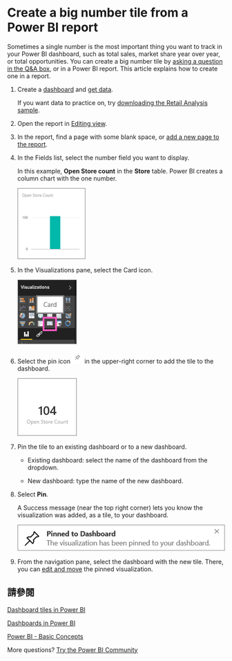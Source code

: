 <properties
   pageTitle="Create a big number tile from a Power BI report"
   description="Create a big number tile from a Power BI report"
   services="powerbi"
   documentationCenter=""
   authors="mihart"
   manager="mblythe"
   backup=""
   editor=""
   tags=""
   qualityFocus="no"
   qualityDate=""/>

<tags
   ms.service="powerbi"
   ms.devlang="NA"
   ms.topic="article"
   ms.tgt_pltfrm="NA"
   ms.workload="powerbi"
   ms.date="10/07/2016"
   ms.author="mihart"/>
# Create a big number tile from a Power BI report

Sometimes a single number is the most important thing you want to track in your Power BI dashboard, such as total sales, market share year over year, or total opportunities. You can create a big number tile by <bpt id="p1">[</bpt>asking a question in the Q&amp;A box<ept id="p1">](powerbi-service-create-a-big-number-tile-for-a-dashboard.md)</ept>, or in a Power BI report. This article explains how to create one in a report.

1.  Create a <bpt id="p1">[</bpt>dashboard<ept id="p1">](powerbi-service-dashboards.md)</ept> and <bpt id="p2">[</bpt>get data<ept id="p2">](powerbi-service-get-data.md)</ept>.

    If you want data to practice on, try <bpt id="p1">[</bpt>downloading the Retail Analysis sample<ept id="p1">](powerbi-sample-retail-analysis-take-a-tour.md)</ept>. 

2.  Open the report in <bpt id="p1">[</bpt>Editing view<ept id="p1">](powerbi-service-go-from-reading-view-to-editing-view.md)</ept>.

4.  In the report, find a page with some blank space, or <bpt id="p1">[</bpt>add a new page to the report<ept id="p1">](powerbi-service-add-a-page-to-a-report.md)</ept>.

5.  In the Fields list, select the number field you want to display.

    In this example, <bpt id="p1">**</bpt>Open Store count<ept id="p1">**</ept> in the <bpt id="p2">**</bpt>Store<ept id="p2">**</ept> table. Power BI creates a column chart with the one number.

    ![](media/powerbi-service-create-a-big-number-tile-from-a-power-bi-report/PBI_RptNumberTileChart.png)

6.  In the Visualizations pane, select the Card icon.

    ![](media/powerbi-service-create-a-big-number-tile-from-a-power-bi-report/PBI_ChangeChartCard.png)

7.  Select the pin icon <ph id="ph1">![](media/powerbi-service-create-a-big-number-tile-from-a-power-bi-report/PBI_PinTile.png)</ph> in the upper-right corner to add the tile to the dashboard. 

    ![](media/powerbi-service-create-a-big-number-tile-from-a-power-bi-report/PBI_DashNumberTileReport.png)

8.  Pin the tile to an existing dashboard or to a new dashboard. 

    -   Existing dashboard: select the name of the dashboard from the dropdown.

    -   New dashboard: type the name of the new dashboard.

9.  Select <bpt id="p1">**</bpt>Pin<ept id="p1">**</ept>.

    A Success message (near the top right corner) lets you know the visualization was added, as a tile, to your dashboard.

    ![](media/powerbi-service-create-a-big-number-tile-from-a-power-bi-report/pinSuccess.png)

10. From the navigation pane, select the dashboard with the new tile. There, you can <bpt id="p1">[</bpt>edit and move<ept id="p1">](powerbi-service-edit-a-tile-in-a-dashboard.md)</ept> the pinned visualization.



## 請參閱

[Dashboard tiles in Power BI](powerbi-service-dashboard-tiles.md)

[Dashboards in Power BI](powerbi-service-dashboards.md)

[Power BI - Basic Concepts](powerbi-service-basic-concepts.md)

[](powerbi-service-dashboards.md)

More questions? [Try the Power BI Community](http://community.powerbi.com/)
